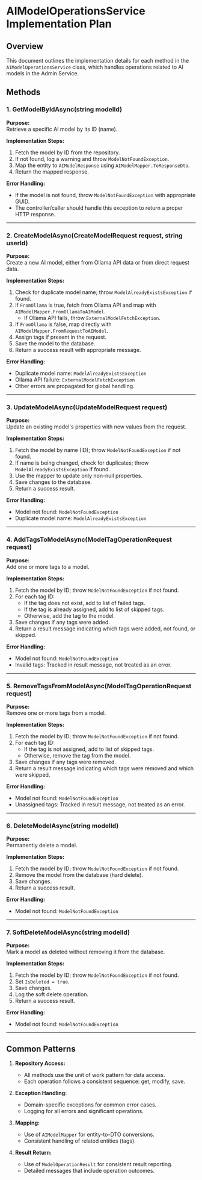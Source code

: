 # AIModelOperationsService Implementation Plan

## Overview
This document outlines the implementation details for each method in the `AIModelOperationsService` class, which handles operations related to AI models in the Admin Service.

## Methods

### 1. GetModelByIdAsync(string modelId)

**Purpose:**  
Retrieve a specific AI model by its ID (name).

**Implementation Steps:**
1. Fetch the model by ID from the repository.
2. If not found, log a warning and throw `ModelNotFoundException`.
3. Map the entity to `AIModelResponse` using `AIModelMapper.ToResponseDto`.
4. Return the mapped response.

**Error Handling:**
- If the model is not found, throw `ModelNotFoundException` with appropriate GUID.
- The controller/caller should handle this exception to return a proper HTTP response.

---

### 2. CreateModelAsync(CreateModelRequest request, string userId)

**Purpose:**  
Create a new AI model, either from Ollama API data or from direct request data.

**Implementation Steps:**
1. Check for duplicate model name; throw `ModelAlreadyExistsException` if found.
2. If `FromOllama` is true, fetch from Ollama API and map with `AIModelMapper.FromOllamaToAIModel`.
   - If Ollama API fails, throw `ExternalModelFetchException`.
3. If `FromOllama` is false, map directly with `AIModelMapper.FromRequestToAIModel`.
4. Assign tags if present in the request.
5. Save the model to the database.
6. Return a success result with appropriate message.

**Error Handling:**
- Duplicate model name: `ModelAlreadyExistsException`
- Ollama API failure: `ExternalModelFetchException`
- Other errors are propagated for global handling.

---

### 3. UpdateModelAsync(UpdateModelRequest request)

**Purpose:**  
Update an existing model's properties with new values from the request.

**Implementation Steps:**
1. Fetch the model by name (ID); throw `ModelNotFoundException` if not found.
2. If name is being changed, check for duplicates; throw `ModelAlreadyExistsException` if found.
3. Use the mapper to update only non-null properties.
4. Save changes to the database.
5. Return a success result.

**Error Handling:**
- Model not found: `ModelNotFoundException`
- Duplicate model name: `ModelAlreadyExistsException`

---

### 4. AddTagsToModelAsync(ModelTagOperationRequest request)

**Purpose:**  
Add one or more tags to a model.

**Implementation Steps:**
1. Fetch the model by ID; throw `ModelNotFoundException` if not found.
2. For each tag ID:
   - If the tag does not exist, add to list of failed tags.
   - If the tag is already assigned, add to list of skipped tags.
   - Otherwise, add the tag to the model.
3. Save changes if any tags were added.
4. Return a result message indicating which tags were added, not found, or skipped.

**Error Handling:**
- Model not found: `ModelNotFoundException`
- Invalid tags: Tracked in result message, not treated as an error.

---

### 5. RemoveTagsFromModelAsync(ModelTagOperationRequest request)

**Purpose:**  
Remove one or more tags from a model.

**Implementation Steps:**
1. Fetch the model by ID; throw `ModelNotFoundException` if not found.
2. For each tag ID:
   - If the tag is not assigned, add to list of skipped tags.
   - Otherwise, remove the tag from the model.
3. Save changes if any tags were removed.
4. Return a result message indicating which tags were removed and which were skipped.

**Error Handling:**
- Model not found: `ModelNotFoundException`
- Unassigned tags: Tracked in result message, not treated as an error.

---

### 6. DeleteModelAsync(string modelId)

**Purpose:**  
Permanently delete a model.

**Implementation Steps:**
1. Fetch the model by ID; throw `ModelNotFoundException` if not found.
2. Remove the model from the database (hard delete).
3. Save changes.
4. Return a success result.

**Error Handling:**
- Model not found: `ModelNotFoundException`

---

### 7. SoftDeleteModelAsync(string modelId)

**Purpose:**  
Mark a model as deleted without removing it from the database.

**Implementation Steps:**
1. Fetch the model by ID; throw `ModelNotFoundException` if not found.
2. Set `IsDeleted = true`.
3. Save changes.
4. Log the soft delete operation.
5. Return a success result.

**Error Handling:**
- Model not found: `ModelNotFoundException`

---

## Common Patterns

1. **Repository Access:**
   - All methods use the unit of work pattern for data access.
   - Each operation follows a consistent sequence: get, modify, save.

2. **Exception Handling:**
   - Domain-specific exceptions for common error cases.
   - Logging for all errors and significant operations.

3. **Mapping:**
   - Use of `AIModelMapper` for entity-to-DTO conversions.
   - Consistent handling of related entities (tags).

4. **Result Return:**
   - Use of `ModelOperationResult` for consistent result reporting.
   - Detailed messages that include operation outcomes. 